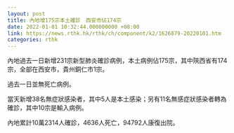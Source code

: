 ```yaml
---
layout: post
title: 內地增175宗本土確診　西安市佔174宗
date: 2022-01-01 10:32:44.000000000 +08:00
link: https://news.rthk.hk/rthk/ch/component/k2/1626879-20220101.htm
categories: rthk
---
```


內地過去一日新增231宗新型肺炎確診病例，本土病例佔175宗，其中陝西省有174宗，全部在西安市，貴州銅仁市1宗。

過去一日並無死亡病例。

當天新增38名無症狀感染者，其中5人是本土感染；另有11名無感症狀感染者轉為確診，其中10宗是輸入病例。

內地累計10萬2314人確診，4636人死亡，94792人康復出院。
